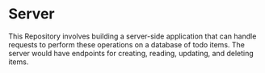 # Server
This Repository involves building a server-side application that can handle requests to perform these operations on a database of todo items. The server would have endpoints for creating, reading, updating, and deleting items.
